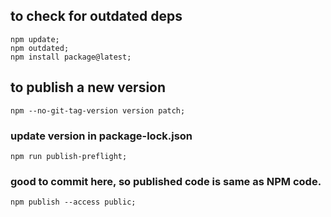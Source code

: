 ## to check for outdated deps

    npm update;
    npm outdated;
    npm install package@latest;

## to publish a new version

    npm --no-git-tag-version version patch;

### update version in package-lock.json

    npm run publish-preflight;

### good to commit here, so published code is same as NPM code.

    npm publish --access public;

